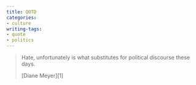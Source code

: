 ```yaml
---
title: QOTD
categories:
- culture
writing-tags:
- quote
- politics
---
```


> Hate, unfortunately is what substitutes for political discourse these days.
> <footer>[Diane Meyer][1]</footer>

   [1]: http://respublica.typepad.com/
